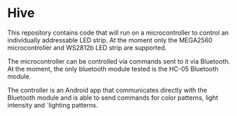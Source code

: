 # Hive

This repository contains code that will run on a microcontroller to control an individually addressable LED strip. At the moment only the MEGA2560 microcontroller and WS2812b LED strip are supported. 

The microcontroller can be controlled via commands sent to it via Bluetooth. At the moment, the only bluetooth module tested is the HC-05 Bluetooth module.

The controller is an Android app that communicates directly with the Bluetooth module and is able to send commands for color patterns, light intensity and `lighting patterns.
